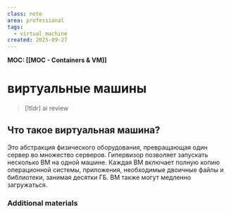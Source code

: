 ```yaml
---
class: note
area: professional
tags:
  - virtual_machine
created: 2025-09-27
---
```

**MOC: [[MOC - Containers & VM]]**

# виртуальные машины

> [!tldr] ai review
> 

## Что такое виртуальная машина?

Это абстракция физического оборудования, превращающая один сервер во множество серверов. Гипервизор позволяет запускать несколько ВМ на одной машине. Каждая ВМ включает полную копию операционной системы, приложения, необходимые двоичные файлы и библиотеки, занимая десятки ГБ. ВМ также могут медленно загружаться.

### Additional materials